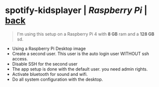 # spotify-kidsplayer | *Raspberry Pi* | [back](https://github.com/seekwhencer/spotify-kidsplayer/blob/master/README.md)

> I'm using this setup on a Raspberry Pi 4 with **8 GB** ram and a **128 GB** sd.

- Using a Raspberry Pi Desktop image
- Create a second user. This user is the auto login user WITHOUT ssh access.
- Disable SSH for the second user
- The app setup is done with the default user. you need admin rights.
- Activate bluetooth for sound and wifi.
- Do all system configuration with the desktop.